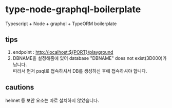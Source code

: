 # type-node-graphql-boilerplate  

Typescript + Node + graphql + TypeORM boilerplate  

## tips  

1. endpoint : <http://localhost:${PORT}/playground>  
2. DBNAME을 설정해줌에 있어 database "DBNAME" does not exist(3D000)가 납니다.  
따라서 먼저 psql로 접속하셔서 DB를 생성하신 후에 접속하셔야 합니다.  

## cautions

helmet 등 보안 요소는 따로 설치하지 않았습니다.  
